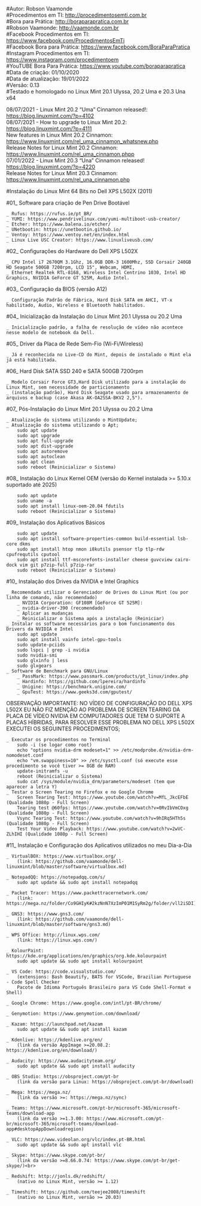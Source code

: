 #Autor: Robson Vaamonde<br>
#Procedimentos em TI: http://procedimentosemti.com.br<br>
#Bora para Prática: http://boraparapratica.com.br<br>
#Robson Vaamonde: http://vaamonde.com.br<br>
#Facebook Procedimentos em TI: https://www.facebook.com/ProcedimentosEmTi<br>
#Facebook Bora para Prática: https://www.facebook.com/BoraParaPratica<br>
#Instagram Procedimentos em TI: https://www.instagram.com/procedimentoem<br>
#YouTUBE Bora Para Prática: https://www.youtube.com/boraparapratica<br>
#Data de criação: 01/10/2020<br>
#Data de atualização: 19/01/2022<br>
#Versão: 0.13<br>
#Testado e homologado no Linux Mint 20.1 Ulyssa, 20.2 Uma e 20.3 Una x64

08/07/2021 - Linux Mint 20.2 “Uma” Cinnamon released!: https://blog.linuxmint.com/?p=4102<br>
08/07/2021 - How to upgrade to Linux Mint 20.2: https://blog.linuxmint.com/?p=4111<br>
New features in Linux Mint 20.2 Cinnamon: https://www.linuxmint.com/rel_uma_cinnamon_whatsnew.php<br>
Release Notes for Linux Mint 20.2 Cinnamon: https://www.linuxmint.com/rel_uma_cinnamon.phpp<br>
07/01/2022 - Linux Mint 20.3 “Una” Cinnamon released! https://blog.linuxmint.com/?p=4220<br>
Release Notes for Linux Mint 20.3 Cinnamon: https://www.linuxmint.com/rel_una_cinnamon.php

#Instalação do Linux Mint 64 Bits no Dell XPS L502X (2011)

#01_ Software para criação de Pen Drive Bootável<br>

	_ Rufus: https://rufus.ie/pt_BR/
	_ YUMI: https://www.pendrivelinux.com/yumi-multiboot-usb-creator/
	_ Etcher: https://www.balena.io/etcher/
	_ UNetbootin: https://unetbootin.github.io/
	_ Ventoy: https://www.ventoy.net/en/index.html
	_ Linux Live USC Creator: https://www.linuxliveusb.com/

#02_ Configurações do Hardware do Dell XPS L502X<br>

	_ CPU Intel i7 2670QM 3.1Ghz, 16.0GB DDR-3 1600Mhz, SSD Corsair 240GB HD Seagate 500GB 7200rpm, LCD 15", Webcam, HDMI,
	_ Ethernet Realtek RTL-8168, Wireless Intel Centrino 1030, Intel HD Graphics, NVIDIA GeForce GT 525M, Audio Intel. 

#03_ Configuração da BIOS (versão A12)<br>

	_ Configuração Padrão de Fábrica, Hard Disk SATA em AHCI, VT-x habilitado, Audio, Wireless e Bluetooth habilitados.
	
#04_ Inicialização da Instalação do Linux Mint 20.1 Ulyssa ou 20.2 Uma<br>

	_ Inicialização padrão, a falha de resolução de vídeo não acontece nesse modelo de notebook da Dell.

#05_ Driver da Placa de Rede Sem-Fio (Wi-Fi/Wireless)<br>

	_ Já é reconhecida no Live-CD do Mint, depois de instalado o Mint ela já está habilitada.

#06_ Hard Disk SATA SSD 240 e SATA 500GB 7200rpm<br>

	_ Modelo Corsair Force GT3,Hard Disk utilizado para a instalação do Linux Mint, sem necessidade de particionamento 
	_ (instalação padrão), Hard Disk Seagate usado para armazenamento de arquivos e backup (case Akasa AK-OA2SSA-BKV2 2,5").
	
#07_ Pós-Instalação do Linux Mint 20.1 Ulyssa ou 20.2 Uma<br>

	_ Atualização do sistema utilizando o MintUpdate;
	_ Atualização do sistema utilizando o Apt;
		sudo apt update
		sudo apt upgrade
		sudo apt full-upgrade
		sudo apt dist-upgrade
		sudo apt autoremove
		sudo apt autoclean
		sudo apt clean
		sudo reboot (Reinicializar o Sistema)

#08_ Instalação do Linux Kernel OEM (versão do Kernel instalada >= 5.10.x suportado até 2025)<br>

		sudo apt update
		sudo uname -a
		sudo apt install linux-oem-20.04 fdutils
		sudo reboot (Reinicializar o Sistema)

#09_ Instalação dos Aplicativos Básicos<br>

		sudo apt update
		sudo apt install software-properties-common build-essential lsb-core dkms
		sudo apt install htop nmon i8kutils psensor tlp tlp-rdw cpufrequtils cputool
		sudo apt install ttf-mscorefonts-installer cheese guvcview cairo-dock vim git p7zip-full p7zip-rar
		sudo reboot (Reinicializar o Sistema)
	
#10_ Instalação dos Drives da NVIDIA e Intel Graphics<br>

	_ Recomendado utilizar o Gerenciador de Drives do Linux Mint (ou por linha de comando, não recomendado)
		_ NVIDIA Corporation: GF108M [GeForce GT 525M]: 
		_ nvidia-driver-390 (recomendado)
		_ Aplicar as mudanças
		_ Reinicializar o Sistema após a instalação (Reiniciar)
	_ Instalar os software necessários para o bom funcionamento dos Drivers da NVIDIA e Intel
		sudo apt update
		sudo apt install vainfo intel-gpu-tools
		sudo update-pciids
		sudo lspci | grep -i nvidia
		sudo nvidia-smi
		sudo glxinfo | less
		sudo glxgears
	_ Software de Benchmark para GNU/Linux
		_ PassMark: https://www.passmark.com/products/pt_linux/index.php
		_ Hardinfo: https://github.com/lpereira/hardinfo
		_ Unigine: https://benchmark.unigine.com/
		_ GpuTest: https://www.geeks3d.com/gputest/
		
OBSERVAÇÃO IMPORTANTE: NO VÍDEO DE CONFIGURAÇÃO DO DELL XPS L502X EU NÃO FIZ MENÇÃO AO PROBLEMA DE SCREEN
TEARING DA PLACA DE VÍDEO NVIDIA EM COMPUTADORES QUE TEM O SUPORTE A PLACAS HÍBRIDAS, PARA RESOLVER ESSE
PROBLEMA NO DELL XPS L502X EXECUTEI OS SEGUINTES PROCEDIMENTOS;

	_ Executar os procedimentos no Terminal
		sudo -i (se logar como root)
		echo "options nvidia-drm modeset=1" >> /etc/modprobe.d/nvidia-drm-nomodeset.conf
		echo "vm.swappiness=10" >> /etc/sysctl.conf (só execute esse procedimento se você tiver >= 8GB de RAM)
		update-initramfs -u
		reboot (Reinicializar o Sistema)
		sudo cat /sys/module/nvidia_drm/parameters/modeset (tem que aparecer a letra Y)
	_ Testar o Screen Tearing no Firefox e no Google Chrome
		Screen Tearing Test: https://www.youtube.com/watch?v=MfL_JkcEFbE (Qualidade 1080p - Full Screen)
		Tearing test @60fps: https://www.youtube.com/watch?v=0RvIbVmCOxg (Qualidade 1080p - Full Screen)
		Vsync Tearing Test: https://www.youtube.com/watch?v=9hIRq5HTh5s (Qualidade 1080p - Full Screen)
		Test Your Video Playback: https://www.youtube.com/watch?v=2wVC-ZLhIHI (Qualidade 1080p - Full Screen)

#11_ Instalação e Configuração dos Aplicativos utilizados no meu Dia-a-Dia<br>

	_ VirtualBOX: https://www.virtualbox.org/
		(link: https://github.com/vaamonde/dell-linuxmint/blob/master/software/virtualbox.md)

	_ NotepadQQ: https://notepadqq.com/s/
		sudo apt update && sudo apt install notepadqq

	_ Packet Tracer: https://www.packettracernetwork.com/
		(link: https://mega.nz/folder/Co9GHIyK#2kzNnN7XzImP01M1SyRm2g/folder/vll2iSDI)

	_ GNS3: https://www.gns3.com/
		(link: https://github.com/vaamonde/dell-linuxmint/blob/master/software/gns3.md)

	_ WPS Office: http://linux.wps.com/
		(link: https://linux.wps.com/)

	_ KolourPaint: https://kde.org/applications/en/graphics/org.kde.kolourpaint
		sudo apt update && sudo apt install kolourpaint

	_ VS Code: https://code.visualstudio.com/
		(extensions: Bash Beautify, BATS for VSCode, Brazilian Portuguese - Code Spell Checker 
		Pacote de Idioma Português Brasileiro para VS Code Shell-Format e Shell)

	_ Google Chrome: https://www.google.com/intl/pt-BR/chrome/

	_ Genymotion: https://www.genymotion.com/download/

	_ Kazam: https://launchpad.net/kazam
		sudo apt update && sudo apt install kazam

	_ Kdenlive: https://kdenlive.org/en/
		(link da versão AppImage >=20.08.2: https://kdenlive.org/en/download/)

	_ Audacity: https://www.audacityteam.org/
		sudo apt update && sudo apt install audacity

	_ OBS Studio: https://obsproject.com/pt-br
		(link da versão para Linux: https://obsproject.com/pt-br/download)

	_ Mega: https://mega.nz/
		(link da versão >=: https://mega.nz/sync)

	_ Teams: https://www.microsoft.com/pt-br/microsoft-365/microsoft-teams/download-app
		(link da versão >=1.3.00: https://www.microsoft.com/pt-br/microsoft-365/microsoft-teams/download-app#desktopAppDownloadregion)

	_ VLC: https://www.videolan.org/vlc/index.pt-BR.html
		sudo apt update && sudo apt install vlc

	_ Skype: https://www.skype.com/pt-br/
		(link da versão >=8.66.0.74: https://www.skype.com/pt-br/get-skype/)<br>

	_ Redshift: http://jonls.dk/redshift/
		(nativo no Linux Mint, versão >= 1.12)

	_ Timeshift: https://github.com/teejee2008/timeshift
		(nativo no Linux Mint, versão >= 20.03)
